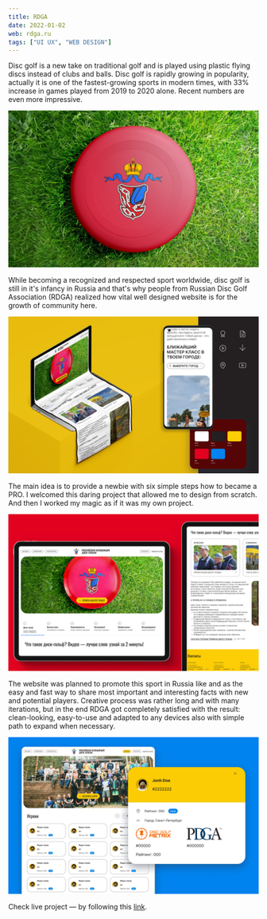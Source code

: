 ```yaml
---
title: RDGA
date: 2022-01-02
web: rdga.ru
tags: ["UI UX", "WEB DESIGN"]
---
```


Disc golf is a new take on traditional golf and is played using plastic flying discs instead of clubs and balls. Disc golf is rapidly growing in popularity, actually it is one of the fastest-growing sports in modern times, with 33% increase in games played from 2019 to 2020 alone. Recent numbers are even more impressive.

![1-rdga-desktop@2x](./1-rdga-desktop@2x.webp)

While becoming a recognized and respected sport worldwide, disc golf is still in it's infancy in Russia and that's why people from Russian Disc Golf Association (RDGA) realized how vital well designed website is for the growth of community here.

![2-rdga-desktop@2x](./2-rdga-desktop@2x.webp)

The main idea is to provide a newbie with six simple steps how to became a PRO.
I welcomed this daring project that allowed me to design from scratch. And then I worked my magic as if it was my own project.

![3-rdga-desktop@2x](./3-rdga-desktop@2x.webp)

The website was planned to promote this sport in Russia like and as the easy and fast way to share most important and interesting facts with new and potential players. Creative process was rather long and with many iterations, but in the end RDGA got completely satisfied with the result: clean-looking, easy-to-use and adapted to any devices also with simple path to expand when necessary.

![4-rdga-desktop@2x](./4-rdga-desktop@2x.webp)

Check live project  — by following this [link](https://rdga.ru/ "RDGA RUS").
